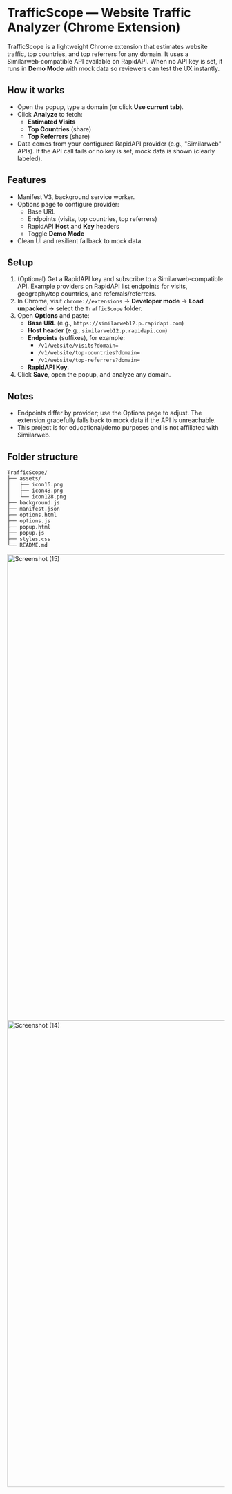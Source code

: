 
# TrafficScope — Website Traffic Analyzer (Chrome Extension)

TrafficScope is a lightweight Chrome extension that estimates website traffic, top countries, and top referrers for any domain. It uses a Similarweb‑compatible API available on RapidAPI. When no API key is set, it runs in **Demo Mode** with mock data so reviewers can test the UX instantly.

## How it works
- Open the popup, type a domain (or click **Use current tab**).
- Click **Analyze** to fetch:
  - **Estimated Visits**
  - **Top Countries** (share)
  - **Top Referrers** (share)
- Data comes from your configured RapidAPI provider (e.g., "Similarweb" APIs). If the API call fails or no key is set, mock data is shown (clearly labeled).

## Features
- Manifest V3, background service worker.
- Options page to configure provider:
  - Base URL
  - Endpoints (visits, top countries, top referrers)
  - RapidAPI **Host** and **Key** headers
  - Toggle **Demo Mode**
- Clean UI and resilient fallback to mock data.

## Setup
1. (Optional) Get a RapidAPI key and subscribe to a Similarweb‑compatible API. Example providers on RapidAPI list endpoints for visits, geography/top countries, and referrals/referrers.
2. In Chrome, visit `chrome://extensions` → **Developer mode** → **Load unpacked** → select the `TrafficScope` folder.
3. Open **Options** and paste:
   - **Base URL** (e.g., `https://similarweb12.p.rapidapi.com`)
   - **Host header** (e.g., `similarweb12.p.rapidapi.com`)
   - **Endpoints** (suffixes), for example:
     - `/v1/website/visits?domain=`
     - `/v1/website/top-countries?domain=`
     - `/v1/website/top-referrers?domain=`
   - **RapidAPI Key**.
4. Click **Save**, open the popup, and analyze any domain.

## Notes
- Endpoints differ by provider; use the Options page to adjust. The extension gracefully falls back to mock data if the API is unreachable.
- This project is for educational/demo purposes and is not affiliated with Similarweb.

## Folder structure
```
TrafficScope/
├── assets/
│   ├── icon16.png
│   ├── icon48.png
│   └── icon128.png
├── background.js
├── manifest.json
├── options.html
├── options.js
├── popup.html
├── popup.js
├── styles.css
└── README.md
```
<img width="1920" height="1080" alt="Screenshot (15)" src="https://github.com/user-attachments/assets/9e1b1511-4c92-4ca6-94c2-8e6f79cb5057" />
<img width="1920" height="1080" alt="Screenshot (14)" src="https://github.com/user-attachments/assets/438551fb-8c8f-47d8-bf31-765ad94e731d" />
